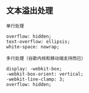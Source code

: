 ## 文本溢出处理
```
单行处理
```
```
overflow: hidden;
text-overflow: ellipsis;
white-space: nowrap;
```
```
多行处理（谷歌内核和移动端支持而已）
```
```
display: -webkit-box;
-webkit-box-orient: vertical;
-webkit-line-clamp: 3;
overflow: hidden;
```